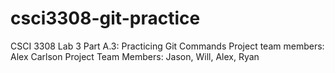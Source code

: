 # csci3308-git-practice
CSCI 3308 Lab 3 Part A.3: Practicing Git Commands
Project team members: 
Alex Carlson
Project Team Members: Jason, Will, Alex, Ryan

